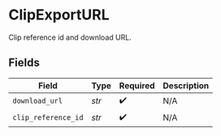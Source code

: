 # ClipExportURL

Clip reference id and download URL.


## Fields

| Field               | Type                | Required            | Description         |
| ------------------- | ------------------- | ------------------- | ------------------- |
| `download_url`      | *str*               | :heavy_check_mark:  | N/A                 |
| `clip_reference_id` | *str*               | :heavy_check_mark:  | N/A                 |